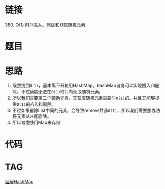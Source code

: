 # 链接
[380. O(1) 时间插入、删除和获取随机元素](https://leetcode.cn/problems/insert-delete-getrandom-o1/)
# 题目

# 思路
1. 既然提到`O(1)`，基本离不开使用HashMap。HashMap自身可以实现插入和删除。不过确实无法在`O(1)`时间内获取随机元素。
2. 所以我们需要第二个辅助元素，其获取随机元素需要时`O(1)`的。并且其能够提供`O(1)`的插入和删除。
3. 不过如果删除List中间的元素，会导致remove并非`O(1)`，所以我们需要想办法将元素从末尾删除。
4. 所以考虑使用Map来存储
# 代码

# TAG

[理解HashMap](理解HashMap.md)